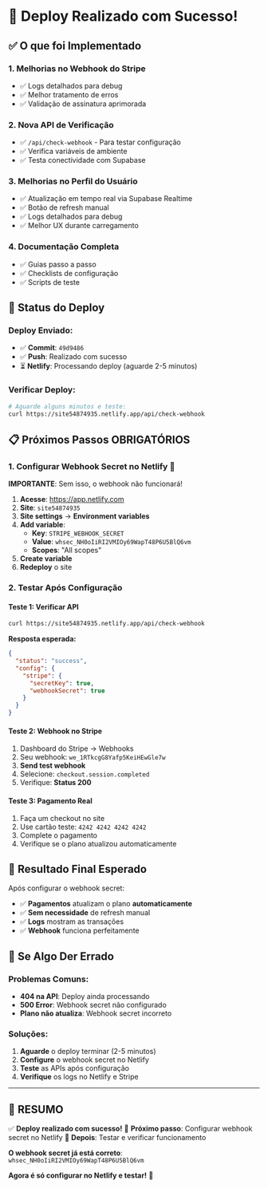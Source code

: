 # 🚀 Deploy Realizado com Sucesso!

## ✅ O que foi Implementado

### 1. **Melhorias no Webhook do Stripe**
- ✅ Logs detalhados para debug
- ✅ Melhor tratamento de erros
- ✅ Validação de assinatura aprimorada

### 2. **Nova API de Verificação**
- ✅ `/api/check-webhook` - Para testar configuração
- ✅ Verifica variáveis de ambiente
- ✅ Testa conectividade com Supabase

### 3. **Melhorias no Perfil do Usuário**
- ✅ Atualização em tempo real via Supabase Realtime
- ✅ Botão de refresh manual
- ✅ Logs detalhados para debug
- ✅ Melhor UX durante carregamento

### 4. **Documentação Completa**
- ✅ Guias passo a passo
- ✅ Checklists de configuração
- ✅ Scripts de teste

## 🔧 Status do Deploy

### **Deploy Enviado:**
- ✅ **Commit**: `49d9486` 
- ✅ **Push**: Realizado com sucesso
- ⏳ **Netlify**: Processando deploy (aguarde 2-5 minutos)

### **Verificar Deploy:**
```bash
# Aguarde alguns minutos e teste:
curl https://site54874935.netlify.app/api/check-webhook
```

## 📋 Próximos Passos OBRIGATÓRIOS

### **1. Configurar Webhook Secret no Netlify** 🔑
**IMPORTANTE**: Sem isso, o webhook não funcionará!

1. **Acesse**: https://app.netlify.com
2. **Site**: `site54874935`
3. **Site settings** → **Environment variables**
4. **Add variable**:
   - **Key**: `STRIPE_WEBHOOK_SECRET`
   - **Value**: `whsec_NH0oIiRI2VMIOy69WapT48P6U5BlQ6vm`
   - **Scopes**: "All scopes"
5. **Create variable**
6. **Redeploy** o site

### **2. Testar Após Configuração**

#### Teste 1: Verificar API
```bash
curl https://site54874935.netlify.app/api/check-webhook
```

**Resposta esperada:**
```json
{
  "status": "success",
  "config": {
    "stripe": {
      "secretKey": true,
      "webhookSecret": true
    }
  }
}
```

#### Teste 2: Webhook no Stripe
1. Dashboard do Stripe → Webhooks
2. Seu webhook: `we_1RTkcgG8Yafp5KeiHEwGle7w`
3. **Send test webhook**
4. Selecione: `checkout.session.completed`
5. Verifique: **Status 200**

#### Teste 3: Pagamento Real
1. Faça um checkout no site
2. Use cartão teste: `4242 4242 4242 4242`
3. Complete o pagamento
4. Verifique se o plano atualizou automaticamente

## 🎯 Resultado Final Esperado

Após configurar o webhook secret:
- ✅ **Pagamentos** atualizam o plano **automaticamente**
- ✅ **Sem necessidade** de refresh manual
- ✅ **Logs** mostram as transações
- ✅ **Webhook** funciona perfeitamente

## 🚨 Se Algo Der Errado

### **Problemas Comuns:**
- **404 na API**: Deploy ainda processando
- **500 Error**: Webhook secret não configurado
- **Plano não atualiza**: Webhook secret incorreto

### **Soluções:**
1. **Aguarde** o deploy terminar (2-5 minutos)
2. **Configure** o webhook secret no Netlify
3. **Teste** as APIs após configuração
4. **Verifique** os logs no Netlify e Stripe

---

## 🎉 **RESUMO**

✅ **Deploy realizado com sucesso!**
🔑 **Próximo passo**: Configurar webhook secret no Netlify
🚀 **Depois**: Testar e verificar funcionamento

**O webhook secret já está correto**: `whsec_NH0oIiRI2VMIOy69WapT48P6U5BlQ6vm`

**Agora é só configurar no Netlify e testar!** 🎯 